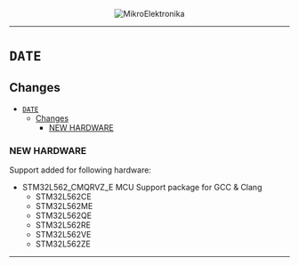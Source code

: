 <p align="center">
  <img src="http://www.mikroe.com/img/designs/beta/logo_small.png?raw=true" alt="MikroElektronika"/>
</p>

---

# `DATE`

## Changes

- [`DATE`](#date)
  - [Changes](#changes)
    - [NEW HARDWARE](#new-hardware)

### NEW HARDWARE

Support added for following hardware:

- STM32L562_CMQRVZ_E MCU Support package for GCC & Clang
  - STM32L562CE
  - STM32L562ME
  - STM32L562QE
  - STM32L562RE
  - STM32L562VE
  - STM32L562ZE

---
